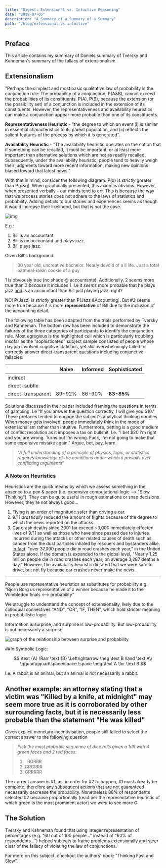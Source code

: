 ```yaml
---
title: "Digest: Extensional vs. Intuitive Reasoning"
date: "2019-07-05"
description: "A Summary of a Summary of a Summary"
path: "/blog/extensional-vs-intuitive"
---
```


## Preface
This article contains my summary of Daniels summary of Tversky and Kahneman's summary of the fallacy of extensionalism.

## Extensionalism
"Perhaps the simplest and most basic qualitative law of probability is the conjunction rule: The probability of a conjunction, $\text {P(A\&B)}$, cannot exceed the probabilities of its constituents, $\text {P(A), P(B)}$, because the extension (or the possibility set) of a conjunction is included in the extension of its constituents.  However, the representativeness and availability heuristics can make a conjunction appear more probable than one of its constituents.

**Representativeness Heuristic** - "the degree to which an event (i) is similar in essential characteristics to its parent population, and (ii) reflects the salient features of the process by which it is generated".

**Availability Heuristic** - "The availability heuristic operates on the notion that if something can be recalled, it must be important, or at least more important than alternative solutions which are not as readily recalled. Subsequently, under the availability heuristic, people tend to heavily weigh their judgments toward more recent information, making new opinions biased toward that latest news."

With that in mind, consider the following diagram.  $\text {P(q)}$ is *strictly* greater than $\text {P(p\&q)}$.  When graphically presented, this axiom is obvious.  However, when presented verbally - our minds tend to err.  This is because the way that we process stories does not adhere to the laws of statistics and probability.  Adding details to our stories and experiences seems as though it would increase their likelihood, but that is not the case.

![img](https://inquiryintoinquiry.files.wordpress.com/2017/11/venn-diagram-two-variables-p-q.jpg)


E.g.:

1. Bill is an accountant
2. Bill is an accountant and plays jazz.
3. Bill plays jazz.

Given Bill's background

>30 year old, uncreative bachelor.  Nearly devoid of a ll life.  Just a total oatmeal-raisin cookie of a guy

1 is obviously true (no shade @ accountants).
Additionally, 2 seems more true than 3 *because* it includes 1.  I.e it *seems* more probable that he plays jazz <u>and</u> is an accountant than Bill just playing jazz, right?

NO!  $\text {P(Jazz)}$ is *strictly* greater than $\text {P(Jazz \& Accounting)}$.
But #2 seems more true because it is more **representative** of Bill due to the inclusion of the accounting detail.

The following table has been adapted from the trials performed by Tversky and Kahneman.  The bottom row has been included to demonstrate the failures of the three categories of participants to identify the conjunction rule.  Most egregious is the highlighted cell which is particularly troubling insofar as the "sophisticated" subject sample consisted of people whose day job involved cognitive statistics, yet *still* overwhelmingly failed to correctly answer direct-transparent questions including conjunctive fallacies.

|| Naive | Informed | Sophisticated|
|---|-------|----------|--------------|
|indirect| ||
|direct-subtle|||
|direct-transparent|89-92%|86-90%|**83-85%**|

Solutions discussed in their paper included framing the questions in terms of gambling.  I.e "If you answer the question correctly, I will give you \$10."  These prefaces tended to engage the subject's analytical thinking noodles.  When money gets involved, people immediately think in the mode of extensionalism rather than intuitive.  Furthermore, betting is a good medium of conflict resolution as it imposes a tax on bullshit.  I.e. "I bet $20 i'm right and you are wrong.  Turns out I'm wrong.  Fuck, I'm not going to make that same expensive mistake again."  Argue, bet, pay, learn.

>*"A full understanding of a principle of physics, logic, or statistics requires knowledge of the conditions under which it prevails over conflicting arguments"*

### A Note on Heuristics

Heuristics are the quick means by which we assess something in the absence to a pen & paper (i.e. expensive computational logic --> "Slow Thinking").  They can be quite useful in rough estimations or snap decisions.  However, they're not always good...

1. Flying is an order of magnitude safer than driving a car.
2. 9/11 *drastically* reduced the amount of flights because of the degree to which the news reported on the attacks.
3. Car crash deaths since 2001 far exceed ~3,000 immediately effected lives of 9/11 as well as those who have since passed due to injuries incurred during the attacks or other related causes of death such as cancer from the dust particles inhaled by rescuers and bystanders alike.  [In fact](https://www.asirt.org/safe-travel/road-safety-facts/), "over 37,000 people die in road crashes each year,"  in the United States alone.  If the domain is expanded to the global level, "Nearly 1.25 million people die in road crashes each year, on average 3,287 deaths a day."  However, the availability heuristic dictated that we were safe to drive, but not fly because car crashes never make the news.
---
People use representative heuristics as substitutes for probability e.g. "Bjorn Borg us representative of a winner because he made it to the Wimbledon finals <--> probability"

We struggle to understand the concept of extensionality, lkely due to the colloquial connectives "AND", "OR", "IF, THEN", which hold stricter meaning in probabilistic logic.

Information is surprise, and surprise is low-probability.  But low-probability is not necessarily a surprise.

![graph of the relationship between surprise and probability](https://i.imgur.com/5JB8reT.png)

##In Symbolic Logic:

$$
\text {A} \Rarr \text {B} \Leftrightarrow \neg \text B \land \text A\\
\qquad\qquad\space\space \space \neg \text A \lor \text B
$$

I.e. A rabbit is an animal, but an animal is not necessarily a rabbit.

Another example: an attorney stating that a victim was "Killed by a knife, at midnight" may seem more true as it is corroborated by other surrounding facts, but it is **necessarily** less probable than the statement "He was killed"
---

Given explicit monetary incentivisation, people still failed to select the correct answer to the following question

>*Pick the most probable sequence of dice rolls given a 1d6 with 4 green faces and 2 red faces:*
>1. &nbsp;&nbsp;RGRRR
>1. GRGRRR
>1. GRRRRR

The correct answer is #1, as, in order for #2 to happen, #1 must already be complete, therefore any subsequent actions that are not guaranteed necessarily decrease the probability.  Nonetheless 88% of respondents selected #2 because proportionally (read per the representative heuristic of which green is the most prominent actor) we *want* to see more G.

## The Solution
Tversky and Kahneman found that using integer representation of percentages (e.g. "60 out of 100 people..." instead of "60% of respondents...") helped subjects to frame problems extensionally and steer clear of the fallacy of violating the law of conjunctions.

For more on this subject, checkout the authors' book: "Thinking Fast and Slow".
